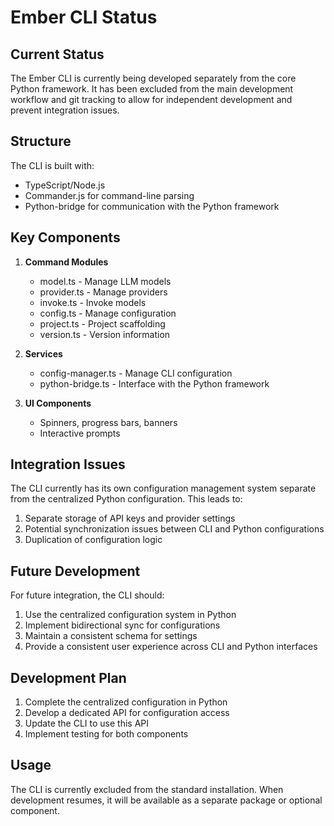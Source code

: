 # Ember CLI Status

## Current Status

The Ember CLI is currently being developed separately from the core Python framework. It has been excluded from the main development workflow and git tracking to allow for independent development and prevent integration issues.

## Structure

The CLI is built with:
- TypeScript/Node.js
- Commander.js for command-line parsing
- Python-bridge for communication with the Python framework

## Key Components

1. **Command Modules**
   - model.ts - Manage LLM models
   - provider.ts - Manage providers
   - invoke.ts - Invoke models
   - config.ts - Manage configuration
   - project.ts - Project scaffolding
   - version.ts - Version information

2. **Services**
   - config-manager.ts - Manage CLI configuration
   - python-bridge.ts - Interface with the Python framework

3. **UI Components**
   - Spinners, progress bars, banners
   - Interactive prompts

## Integration Issues

The CLI currently has its own configuration management system separate from the centralized Python configuration. This leads to:

1. Separate storage of API keys and provider settings
2. Potential synchronization issues between CLI and Python configurations
3. Duplication of configuration logic

## Future Development

For future integration, the CLI should:

1. Use the centralized configuration system in Python
2. Implement bidirectional sync for configurations
3. Maintain a consistent schema for settings
4. Provide a consistent user experience across CLI and Python interfaces

## Development Plan

1. Complete the centralized configuration in Python
2. Develop a dedicated API for configuration access
3. Update the CLI to use this API
4. Implement testing for both components

## Usage

The CLI is currently excluded from the standard installation. When development resumes, it will be available as a separate package or optional component.